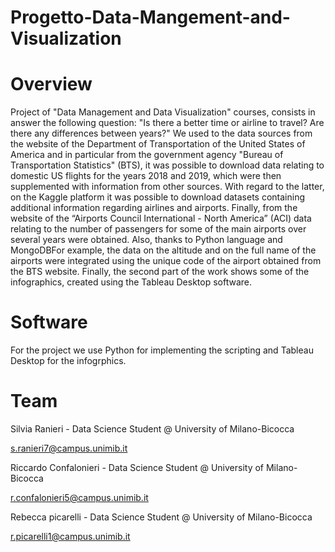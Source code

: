 # Progetto-Data-Mangement-and-Visualization

# Overview
Project of "Data Management and Data Visualization" courses, consists in answer the following question: "Is there a better time or airline to travel? Are there any differences between years?" 
We used to the data sources from the website of the Department of Transportation of the United States of America and in particular from the government agency "Bureau of Transportation Statistics" (BTS), it was possible to download data relating to domestic US flights for the years 2018 and 2019, which were then supplemented with information from other sources. With regard to the latter, on the Kaggle platform it was possible to download datasets containing additional information regarding airlines and airports. Finally, from the website of the “Airports Council International - North America” (ACI) data relating to the number of passengers for some of the main airports over several years were obtained. Also, thanks to Python language and MongoDBFor example, the data on the altitude and on the full name of the airports were integrated using the unique code of the airport obtained from the BTS website. 
Finally, the second part of the work shows some of the infographics, created using the Tableau Desktop software.

# Software

For the project we use Python for implementing the scripting and Tableau Desktop for the infogrphics.

# Team

Silvia Ranieri - Data Science Student @ University of Milano-Bicocca

s.ranieri7@campus.unimib.it

Riccardo Confalonieri - Data Science Student @ University of Milano-Bicocca

r.confalonieri5@campus.unimib.it

Rebecca picarelli - Data Science Student @ University of Milano-Bicocca

r.picarelli1@campus.unimib.it
